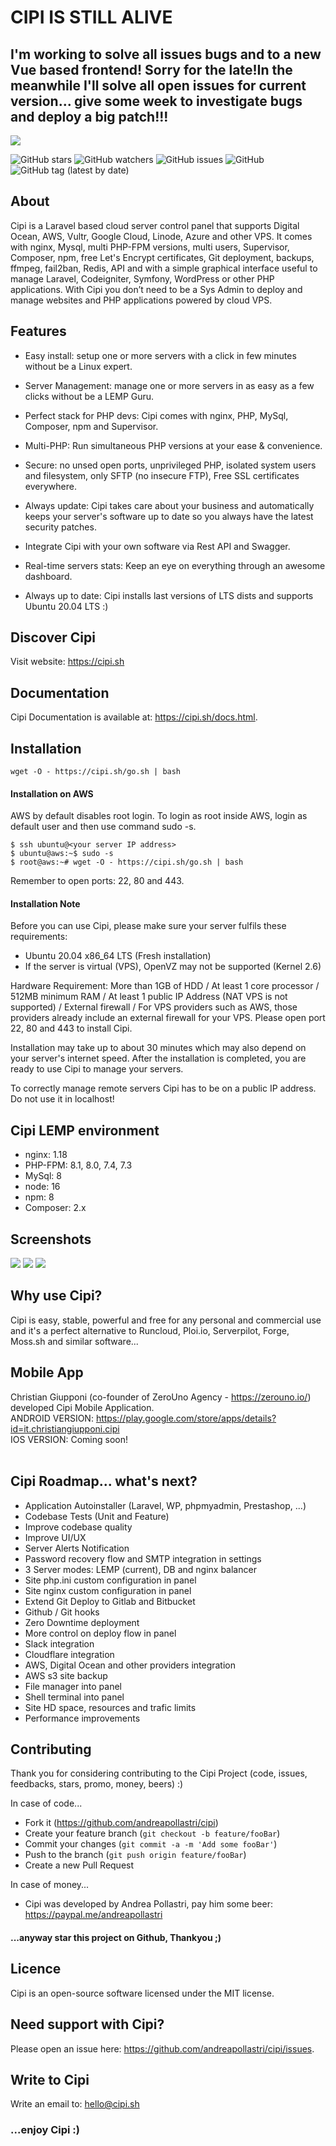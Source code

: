 <h1>CIPI IS STILL ALIVE</h1>
<h2>I'm working to solve all issues bugs and to a new Vue based frontend! Sorry for the late!In the meanwhile I'll solve all open issues for current version... give some week to investigate bugs and deploy a big patch!!!</h2>

<img src="https://github.com/andreapollastri/cipi/blob/master/utility/design/banner.png?raw=true">

![GitHub stars](https://img.shields.io/github/stars/andreapollastri/cipi?style=social)
![GitHub watchers](https://img.shields.io/github/watchers/andreapollastri/cipi?style=social)
![GitHub issues](https://img.shields.io/github/issues/andreapollastri/cipi)
![GitHub](https://img.shields.io/github/license/andreapollastri/cipi)
![GitHub tag (latest by date)](https://img.shields.io/github/v/tag/andreapollastri/cipi?label=version)

## About
Cipi is a Laravel based cloud server control panel that supports Digital Ocean, AWS, Vultr, Google Cloud, Linode, Azure and other VPS. It comes with nginx, Mysql, multi PHP-FPM versions, multi users, Supervisor, Composer, npm, free Let's Encrypt certificates, Git deployment, backups, ffmpeg, fail2ban, Redis, API and with a simple graphical interface useful to manage Laravel, Codeigniter, Symfony, WordPress or other PHP applications. With Cipi you don’t need to be a Sys Admin to deploy and manage websites and PHP applications powered by cloud VPS.

## Features
- Easy install: setup one or more servers with a click in few minutes without be a Linux expert.

- Server Management: manage one or more servers in as easy as a few clicks without be a LEMP Guru.

- Perfect stack for PHP devs: Cipi comes with nginx, PHP, MySql, Composer, npm and Supervisor.

- Multi-PHP: Run simultaneous PHP versions at your ease & convenience.

- Secure: no unsed open ports, unprivileged PHP, isolated system users and filesystem, only SFTP (no insecure FTP), Free SSL certificates everywhere.

- Always update: Cipi takes care about your business and automatically keeps your server's software up to date so you always have the latest security patches.

- Integrate Cipi with your own software via Rest API and Swagger.

- Real-time servers stats: Keep an eye on everything through an awesome dashboard.

- Always up to date: Cipi installs last versions of LTS dists and supports Ubuntu 20.04 LTS :)

## Discover Cipi
Visit website: https://cipi.sh

## Documentation
Cipi Documentation is available at: https://cipi.sh/docs.html.

## Installation
```
wget -O - https://cipi.sh/go.sh | bash
```
#### Installation on AWS
AWS by default disables root login. To login as root inside AWS, login as default user and then use command sudo -s.

```
$ ssh ubuntu@<your server IP address>
$ ubuntu@aws:~$ sudo -s
$ root@aws:~# wget -O - https://cipi.sh/go.sh | bash
```
Remember to open ports: 22, 80 and 443.

#### Installation Note
Before you can use Cipi, please make sure your server fulfils these requirements:

- Ubuntu 20.04 x86_64 LTS (Fresh installation)
- If the server is virtual (VPS), OpenVZ may not be supported (Kernel 2.6)

Hardware Requirement: More than 1GB of HDD / At least 1 core processor / 512MB minimum RAM / At least 1 public IP Address (NAT VPS is not supported) / External firewall / For VPS providers such as AWS, those providers already include an external firewall for your VPS. Please open port 22, 80 and 443 to install Cipi.

Installation may take up to about 30 minutes which may also depend on your server's internet speed. After the installation is completed, you are ready to use Cipi to manage your servers.

To correctly manage remote servers Cipi has to be on a public IP address. Do not use it in localhost!

## Cipi LEMP environment
- nginx: 1.18
- PHP-FPM: 8.1, 8.0, 7.4, 7.3
- MySql: 8
- node: 16
- npm: 8
- Composer: 2.x

## Screenshots

<img src="https://cipi.sh/assets/images/docs/dashboard.png"> 

<img src="https://cipi.sh/assets/images/docs/server.png"> 

<img src="https://cipi.sh/assets/images/docs/site.png"> 

## Why use Cipi?
Cipi is easy, stable, powerful and free for any personal and commercial use and it's a perfect alternative to Runcloud, Ploi.io, Serverpilot, Forge, Moss.sh and similar software...

## Mobile App
Christian Giupponi (co-founder of ZeroUno Agency - https://zerouno.io/) developed Cipi Mobile Application.<br>
ANDROID VERSION: https://play.google.com/store/apps/details?id=it.christiangiupponi.cipi<br>
IOS VERSION: Coming soon!<br><br>

## Cipi Roadmap... what's next?
- Application Autoinstaller (Laravel, WP, phpmyadmin, Prestashop, ...)
- Codebase Tests (Unit and Feature)
- Improve codebase quality
- Improve UI/UX
- Server Alerts Notification
- Password recovery flow and SMTP integration in settings
- 3 Server modes: LEMP (current), DB and nginx balancer
- Site php.ini custom configuration in panel
- Site nginx custom configuration in panel
- Extend Git Deploy to Gitlab and Bitbucket
- Github / Git hooks
- Zero Downtime deployment
- More control on deploy flow in panel
- Slack integration
- Cloudflare integration
- AWS, Digital Ocean and other providers integration
- AWS s3 site backup
- File manager into panel
- Shell terminal into panel
- Site HD space, resources and trafic limits
- Performance improvements

## Contributing
Thank you for considering contributing to the Cipi Project (code, issues, feedbacks, stars, promo, money, beers) :)

In case of code...
- Fork it (https://github.com/andreapollastri/cipi)
- Create your feature branch (`git checkout -b feature/fooBar`)
- Commit your changes (`git commit -a -m 'Add some fooBar'`)
- Push to the branch (`git push origin feature/fooBar`)
- Create a new Pull Request

In case of money...
- Cipi was developed by Andrea Pollastri, pay him some beer: https://paypal.me/andreapollastri

#### ...anyway star this project on Github, Thankyou ;)

## Licence
Cipi is an open-source software licensed under the MIT license.

## Need support with Cipi?
Please open an issue here: https://github.com/andreapollastri/cipi/issues.

## Write to Cipi
Write an email to: hello@cipi.sh

### ...enjoy Cipi :)
